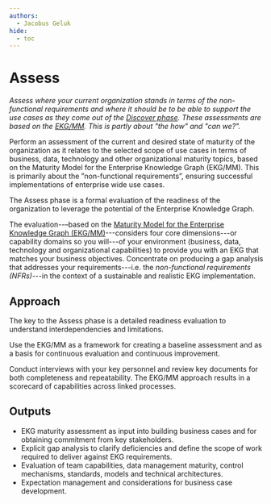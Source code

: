 ```yaml
---
authors:
  - Jacobus Geluk
hide:
  - toc
---
```

# Assess

<!--summary-start-->
_Assess where your current organization stands in terms of the non-functional requirements and
where it should be to be able to support the use cases as they come out of the [Discover phase](discover).
These assessments are based on the [EKG/MM](../../vocab/maturity-model).
This is partly about "the how" and "can we?"._
<!--summary-end-->

Perform an assessment of the current and desired state of maturity of the organization
as it relates to the selected scope of use cases in terms of business, data, technology and
other organizational maturity topics, based on the Maturity Model for the Enterprise
Knowledge Graph (EKG/MM).
This is primarily about the ”non-functional requirements”, ensuring successful
implementations of enterprise wide use cases.

The Assess phase is a formal evaluation of the readiness of the organization
to leverage the potential of the Enterprise Knowledge Graph.

The evaluation--–based on the 
[Maturity Model for the Enterprise Knowledge Graph (EKG/MM)](../../vocab/maturity-model)---considers
four core dimensions---or capability domains so you will---of your environment
(business, data, technology and organizational capabilities) 
to provide you with an EKG that matches your business objectives.
Concentrate on producing a gap analysis that addresses your 
requirements---i.e. the _non-functional requirements (NFRs)_---in the context of
a sustainable and realistic EKG implementation.

## Approach

The key to the Assess phase is a detailed readiness evaluation to understand 
interdependencies and limitations.

Use the EKG/MM as a framework for creating a baseline assessment and as a 
basis for continuous evaluation and continuous improvement.

Conduct interviews with your key personnel and review key documents for
both completeness and repeatability. 
The EKG/MM approach results in a scorecard of capabilities across linked processes.

## Outputs

- EKG maturity assessment as input into building business cases and for 
  obtaining commitment from key stakeholders.
- Explicit gap analysis to clarify deficiencies and define the scope of work
  required to deliver against EKG requirements.
- Evaluation of team capabilities, data management maturity, 
  control mechanisms, standards, models and technical architectures.
- Expectation management and considerations for business case development.
